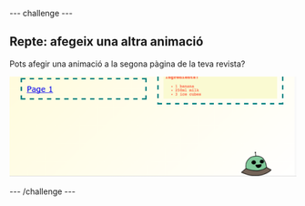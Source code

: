 \--- challenge \---

## Repte: afegeix una altra animació

Pots afegir una animació a la segona pàgina de la teva revista?

![captura de pantalla](images/magazine-animation-challenge.png)

\--- /challenge \---